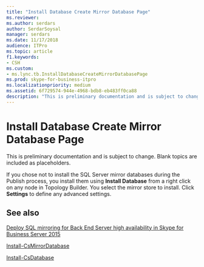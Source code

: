 ```yaml
---
title: "Install Database Create Mirror Database Page"
ms.reviewer: 
ms.author: serdars
author: SerdarSoysal
manager: serdars
ms.date: 11/17/2018
audience: ITPro
ms.topic: article
f1.keywords:
- CSH
ms.custom:
- ms.lync.tb.InstallDatabaseCreateMirrorDatabasePage
ms.prod: skype-for-business-itpro
ms.localizationpriority: medium
ms.assetid: 6f729574-944e-4968-bdb8-eb483ff0ca88
description: "This is preliminary documentation and is subject to change. Blank topics are included as placeholders."
---
```


# Install Database Create Mirror Database Page
 
This is preliminary documentation and is subject to change. Blank topics are included as placeholders.
  
If you chose not to install the SQL Server mirror databases during the Publish process, you install them using **Install Database** from a right click on any node in Topology Builder. You select the mirror store to install. Click **Settings** to define any advanced settings.
  
## See also

[Deploy SQL mirroring for Back End Server high availability in Skype for Business Server 2015](../../deploy/deploy-high-availability-and-disaster-recovery/sql-mirroring-for-high-availability.md)

[Install-CsMirrorDatabase](/powershell/module/skype/install-csmirrordatabase?view=skype-ps)
  
[Install-CsDatabase](/powershell/module/skype/install-csdatabase?view=skype-ps)
